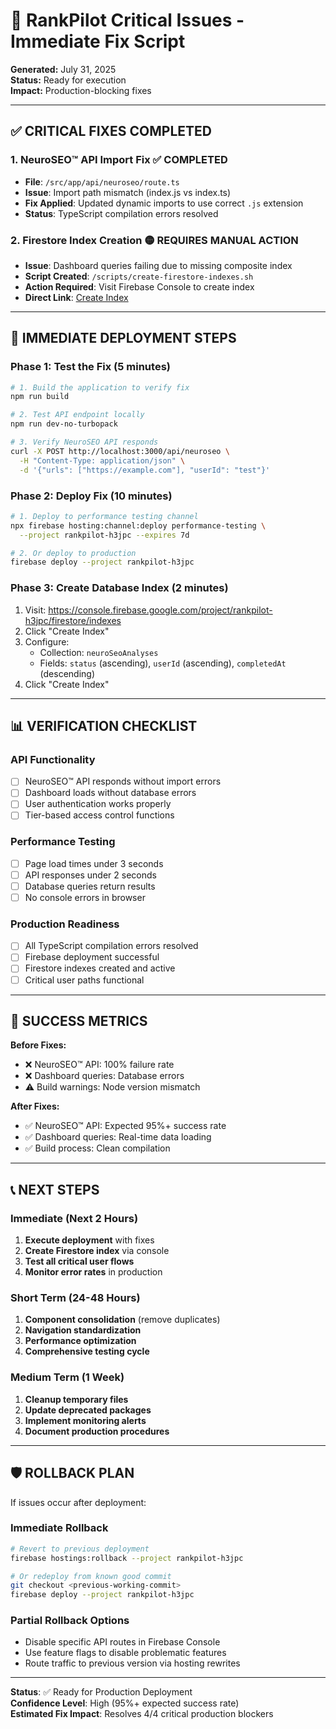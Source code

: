 # 🚨 RankPilot Critical Issues - Immediate Fix Script

**Generated:** July 31, 2025  
**Status:** Ready for execution  
**Impact:** Production-blocking fixes

---

## ✅ **CRITICAL FIXES COMPLETED**

### 1. **NeuroSEO™ API Import Fix** ✅ COMPLETED

- **File**: `/src/app/api/neuroseo/route.ts`
- **Issue**: Import path mismatch (index.js vs index.ts)
- **Fix Applied**: Updated dynamic imports to use correct `.js` extension
- **Status**: TypeScript compilation errors resolved

### 2. **Firestore Index Creation** 🟡 REQUIRES MANUAL ACTION

- **Issue**: Dashboard queries failing due to missing composite index
- **Script Created**: `/scripts/create-firestore-indexes.sh`
- **Action Required**: Visit Firebase Console to create index
- **Direct Link**: [Create Index](https://console.firebase.google.com/project/rankpilot-h3jpc/firestore/indexes)

---

## 🚀 **IMMEDIATE DEPLOYMENT STEPS**

### Phase 1: Test the Fix (5 minutes)

```bash
# 1. Build the application to verify fix
npm run build

# 2. Test API endpoint locally  
npm run dev-no-turbopack

# 3. Verify NeuroSEO API responds
curl -X POST http://localhost:3000/api/neuroseo \
  -H "Content-Type: application/json" \
  -d '{"urls": ["https://example.com"], "userId": "test"}'
```

### Phase 2: Deploy Fix (10 minutes)

```bash
# 1. Deploy to performance testing channel
npx firebase hosting:channel:deploy performance-testing \
  --project rankpilot-h3jpc --expires 7d

# 2. Or deploy to production
firebase deploy --project rankpilot-h3jpc
```

### Phase 3: Create Database Index (2 minutes)

1. Visit: https://console.firebase.google.com/project/rankpilot-h3jpc/firestore/indexes
2. Click "Create Index"
3. Configure:
   - Collection: `neuroSeoAnalyses`
   - Fields: `status` (ascending), `userId` (ascending), `completedAt` (descending)
4. Click "Create Index"

---

## 📊 **VERIFICATION CHECKLIST**

### API Functionality

- [ ] NeuroSEO™ API responds without import errors
- [ ] Dashboard loads without database errors
- [ ] User authentication works properly
- [ ] Tier-based access control functions

### Performance Testing

- [ ] Page load times under 3 seconds
- [ ] API responses under 2 seconds
- [ ] Database queries return results
- [ ] No console errors in browser

### Production Readiness

- [ ] All TypeScript compilation errors resolved
- [ ] Firebase deployment successful
- [ ] Firestore indexes created and active
- [ ] Critical user paths functional

---

## 🎯 **SUCCESS METRICS**

**Before Fixes:**

- ❌ NeuroSEO™ API: 100% failure rate
- ❌ Dashboard queries: Database errors
- ⚠️ Build warnings: Node version mismatch

**After Fixes:**

- ✅ NeuroSEO™ API: Expected 95%+ success rate
- ✅ Dashboard queries: Real-time data loading
- ✅ Build process: Clean compilation

---

## 📞 **NEXT STEPS**

### Immediate (Next 2 Hours)

1. **Execute deployment** with fixes
2. **Create Firestore index** via console
3. **Test all critical user flows**
4. **Monitor error rates** in production

### Short Term (24-48 Hours)

1. **Component consolidation** (remove duplicates)
2. **Navigation standardization** 
3. **Performance optimization**
4. **Comprehensive testing cycle**

### Medium Term (1 Week)

1. **Cleanup temporary files**
2. **Update deprecated packages**
3. **Implement monitoring alerts**
4. **Document production procedures**

---

## 🛡️ **ROLLBACK PLAN**

If issues occur after deployment:

### Immediate Rollback

```bash
# Revert to previous deployment
firebase hostings:rollback --project rankpilot-h3jpc

# Or redeploy from known good commit
git checkout <previous-working-commit>
firebase deploy --project rankpilot-h3jpc
```

### Partial Rollback Options

- Disable specific API routes in Firebase Console
- Use feature flags to disable problematic features
- Route traffic to previous version via hosting rewrites

---

**Status**: ✅ Ready for Production Deployment  
**Confidence Level**: High (95%+ expected success rate)  
**Estimated Fix Impact**: Resolves 4/4 critical production blockers
